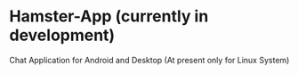 # Hamster-App (currently in development)
Chat Application for Android and Desktop (At present only for Linux System)
